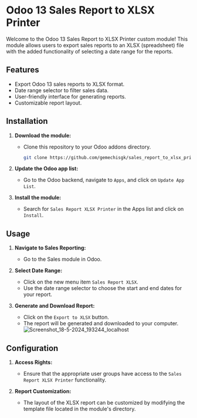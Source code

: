 # Odoo 13 Sales Report to XLSX Printer

Welcome to the Odoo 13 Sales Report to XLSX Printer custom module! This module allows users to export sales reports to an XLSX (spreadsheet) file with the added functionality of selecting a date range for the reports.

## Features

- Export Odoo 13 sales reports to XLSX format.
- Date range selector to filter sales data.
- User-friendly interface for generating reports.
- Customizable report layout.

## Installation

1. **Download the module:**
   - Clone this repository to your Odoo addons directory.
     ```bash
     git clone https://github.com/gemechisgk/sales_report_to_xlsx_print.git
     ```

2. **Update the Odoo app list:**
   - Go to the Odoo backend, navigate to `Apps`, and click on `Update App List`.

3. **Install the module:**
   - Search for `Sales Report XLSX Printer` in the Apps list and click on `Install`.

## Usage

1. **Navigate to Sales Reporting:**
   - Go to the Sales module in Odoo.

2. **Select Date Range:**
   - Click on the new menu item `Sales Report XLSX`.
   - Use the date range selector to choose the start and end dates for your report.

3. **Generate and Download Report:**
   - Click on the `Export to XLSX` button.
   - The report will be generated and downloaded to your computer.
![Screenshot_18-5-2024_193244_localhost](https://github.com/Gemechisgk/sales_report_to_xlsx_print/assets/55735419/e895c800-1350-4f6c-b278-e8ea7fb7d509)

## Configuration

1. **Access Rights:**
   - Ensure that the appropriate user groups have access to the `Sales Report XLSX Printer` functionality.

2. **Report Customization:**
   - The layout of the XLSX report can be customized by modifying the template file located in the module's directory.
